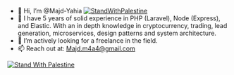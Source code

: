 - 👋 Hi, I’m @Majd-Yahia [![StandWithPalestine](https://raw.githubusercontent.com/TheBSD/StandWithPalestine/main/badges/StandWithPalestine.svg)](https://github.com/TheBSD/StandWithPalestine/blob/main/docs/README.md)
- 🌱 I have 5 years of solid experience in PHP (Laravel), Node (Express), and Elastic. With an in depth knowledge in cryptocurrency, trading, lead generation, microservices, design patterns and system architecture.
- 👀 I’m actively looking for a freelance in the field.
- 📫 Reach out at: Majd.m4a4@gmail.com

[![Stand With Palestine](https://raw.githubusercontent.com/TheBSD/StandWithPalestine/main/banner-no-action.svg)](https://thebsd.github.io/StandWithPalestine)

